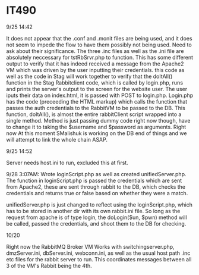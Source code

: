 # IT490

9/25 14:42

It does not appear that the .conf and .monit files are being used, and it does not seem to impede the flow to have them possibly not being used. Need to ask about their significance. The three .inc files as well as the .ini file are absolutely neccessary for tstRbSrvr.php to function. This has some different output to verify that it has indeed received a message from the Apache2 VM which was driven by the user inputting their credentials. this code as well as the code in Stag will work together to verify that the doItAll() function in the Stag Rabbitclient code, which is called by login.php, runs and prints the server's output to the screen for the website user. The user iputs their data on index.html, it is passed with POST to login.php. Login.php has the code (preceeding the HTML markup) which calls the function that passes the auth credentials to the RabbitVM to be passed to the DB. This function, doItAll(), is almost the entire rabbitClient script wrapped into a single method. Method is just passing dummy code right now though, have to change it to taking the $username and $password as arguments. Right now At this moment SMalishuk is working on the DB end of things and we will attempt to link the whole chain ASAP. 


9/25 14:52

Server needs host.ini to run, excluded this at first.


9/28 3:07AM: Wrote loginScript.php as well as created unifiedServer.php. The function in loginScript.php is passed the credentials which are sent from Apache2, these are sent through rabbit to the DB, which checks the credentials and returns true or false based on whether they were a match. 

unifiedServer.php is just changed to reflect using the loginScript.php, which has to be stored in another dir with its own rabbit.ini file. So long as the request from apache is of type login, the doLogin($un, $pwn) method will be called, passed the credentials, and shoot them to the DB for checking. 

10/20

Right now the RabbitMQ Broker VM Works with switchingserver.php, dmzServer.ini, dbServer.ini, webconn.ini, as well as the usual host path .inc etc files for the rabbit server to run. This coordinates messages between all 3 of the VM's Rabbit being the 4th. 
